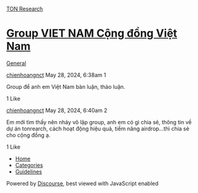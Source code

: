 [TON Research](/)

# [Group VIET NAM Cộng đồng Việt Nam](/t/group-viet-nam-c-ng-d-ng-vi-t-nam/19309)

[General](/c/general/4) 

    

[chienhoangnct](https://tonresear.ch/u/chienhoangnct)  May 28, 2024, 6:38am  1

Group để anh em Việt Nam bàn luận, thảo luận.

  1 Like

[chienhoangnct](https://tonresear.ch/u/chienhoangnct) May 28, 2024, 6:40am  2

Em mới tìm thấy nên nhảy vô lập group, anh em có gì chia sẻ, thông tin về dự án tonrearch, cách hoạt động hiệu quả, tiềm năng airdrop…thì chia sẻ cho cộng đồng ạ.

  1 Like

*   [Home](/)
*   [Categories](/categories)
*   [Guidelines](/guidelines)

Powered by [Discourse](https://www.discourse.org), best viewed with JavaScript enabled
